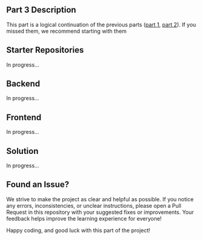 ## Part 3 Description
This part is a logical continuation of the previous parts ([part 1](../part-1/README.md), [part 2](../part-2/README.md)). If you missed them, we recommend starting with them

## Starter Repositories
In progress...
<!-- You can fork these repositories to get started. If you don't find a repository with the stack you need, create a repository yourself
  - [API](https://github.com/petproject-dev/expense-tracker-backend-part-3) - Express.js
  - [UI](https://github.com/petproject-dev/expense-tracker-frontend-part-3) - React -->

## Backend
In progress...

## Frontend
In progress...

## Solution
In progress...
<!-- If you've already finished working on this part or are stuck, these repositories might be useful to you.
  - [API](https://github.com/petproject-dev/expense-tracker-backend-part-4) - Express.js
  - [UI](https://github.com/petproject-dev/expense-tracker-frontend-part-4) - React -->

## Found an Issue?
We strive to make the project as clear and helpful as possible. If you notice any errors, inconsistencies, or unclear instructions, please open a Pull Request in this repository with your suggested fixes or improvements. Your feedback helps improve the learning experience for everyone!

Happy coding, and good luck with this part of the project!
